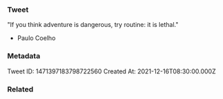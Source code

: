 ### Tweet
"If you think adventure is dangerous, try routine: it is lethal." 

- Paulo Coelho

### Metadata
Tweet ID: 1471397183798722560
Created At: 2021-12-16T08:30:00.000Z

### Related

